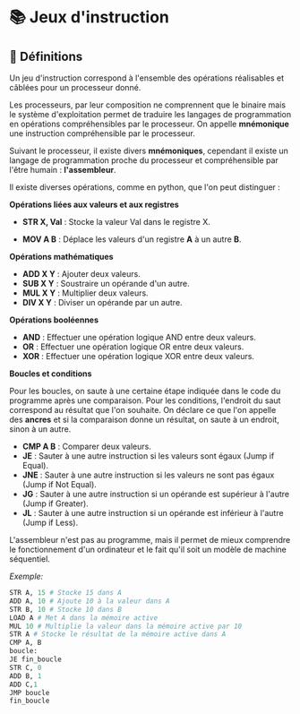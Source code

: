# 📚 Jeux d'instruction

## 📖 Définitions

Un jeu d'instruction correspond à l'ensemble des opérations réalisables et câblées pour un processeur donné.

Les processeurs, par leur composition ne comprennent que le binaire mais le système d'exploitation permet de traduire les langages de programmation en opérations compréhensibles par le processeur.
On appelle **mnémonique** une instruction compréhensible par le processeur.

Suivant le processeur, il existe divers **mnémoniques**, cependant il existe un langage de programmation proche du processeur et compréhensible par l'être humain : **l'assembleur**.

Il existe diverses opérations, comme en python, que l'on peut distinguer :

**Opérations liées aux valeurs et aux registres**

- **STR X, Val** : Stocke la valeur Val dans le registre X.

- **MOV A B** : Déplace les valeurs d'un registre **A** à un autre **B**.

**Opérations mathématiques**

- **ADD X Y** : Ajouter deux valeurs.
- **SUB X Y** : Soustraire un opérande d'un autre.
- **MUL X Y** : Multiplier deux valeurs.
- **DIV X Y** : Diviser un opérande par un autre.

**Opérations booléennes**

- **AND** : Effectuer une opération logique AND entre deux valeurs.
- **OR** : Effectuer une opération logique OR entre deux valeurs.
- **XOR** : Effectuer une opération logique XOR entre deux valeurs.

**Boucles et conditions**

Pour les boucles, on saute à une certaine étape indiquée dans le code du programme après une comparaison.
Pour les conditions, l'endroit du saut correspond au résultat que l'on souhaite.
On déclare ce que l'on appelle des **ancres** et si la comparaison donne un résultat, on saute à un endroit, sinon à un autre.

- **CMP A B** : Comparer deux valeurs.
- **JE** : Sauter à une autre instruction si les valeurs sont égaux (Jump if Equal).
- **JNE** : Sauter à une autre instruction si les valeurs ne sont pas égaux (Jump if Not Equal).
- **JG** : Sauter à une autre instruction si un opérande est supérieur à l'autre (Jump if Greater).
- **JL** : Sauter à une autre instruction si un opérande est inférieur à l'autre (Jump if Less).

L'assembleur n'est pas au programme, mais il permet de mieux comprendre le fonctionnement d'un ordinateur et le fait qu'il soit un modèle de machine séquentiel.

*Exemple:*

```python
STR A, 15 # Stocke 15 dans A
ADD A, 10 # Ajoute 10 à la valeur dans A
STR B, 10 # Stocke 10 dans B
LOAD A # Met A dans la mémoire active
MUL 10 # Multiplie la valeur dans la mémoire active par 10
STR A # Stocke le résultat de la mémoire active dans A 
CMP A, B
boucle:
JE fin_boucle
STR C, 0
ADD B, 1
ADD C,1
JMP boucle
fin_boucle
```